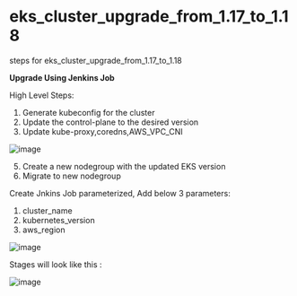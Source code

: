 # eks_cluster_upgrade_from_1.17_to_1.18
steps for eks_cluster_upgrade_from_1.17_to_1.18

**Upgrade Using Jenkins Job**

High Level Steps:
1. Generate kubeconfig for the cluster
2. Update the control-plane to the desired version
3. Update kube-proxy,coredns,AWS_VPC_CNI

![image](https://user-images.githubusercontent.com/74225291/151735236-31c0f884-0fa6-4e13-903a-787c8e3e0810.png)


5. Create a new nodegroup with the updated EKS version
6. Migrate to new nodegroup

Create Jnkins Job parameterized, Add below 3 parameters:
1. cluster_name
2. kubernetes_version
3. aws_region

![image](https://user-images.githubusercontent.com/74225291/151832515-07c63f7f-917a-49f3-aba0-2bbc996441e8.png)


Stages will look like this :

![image](https://user-images.githubusercontent.com/74225291/151833368-1de832b6-975e-4fd1-8f08-fbe03261ff4d.png)

